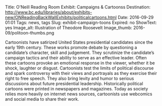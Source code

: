 Title: O'Neill Reading Room Exhibit: Campaigns & Cartoonss 
Destination: http://www.bc.edu/libraries/about/exhibits-new/ONReadingBackWallExhibits/politicalcartoons.html
Date: 2016-09-29 01:01 
Tags: news, tags 
Slug: exhibit-campaign-toons
Expired: no
ShowText: yes
Image_alt: Illustration of Theodore Roosevelt
Image_thumb: 2016-09/politoon-thumbs.png

Cartoonists have satirized United States presidential candidates since the early 19th century. These works promote debate by questioning a candidate’s character, skill and judgement.  They scrutinize the candidate’s campaign tactics and their ability to serve as an effective leader. Often these cartoons provoke an emotional response in the viewer, whether it be shock, laughter or disgust.  Cartoonists test the limits of political discourse and spark controversy with their views and portrayals as they exercise their right to free speech. They also bring levity and humor to serious discussions about future presidential leadership. Historically political cartoons were printed in newspapers and magazines. Today as society relies more heavily on internet news sources, cartoonists use webcomics and social media to share their work. 